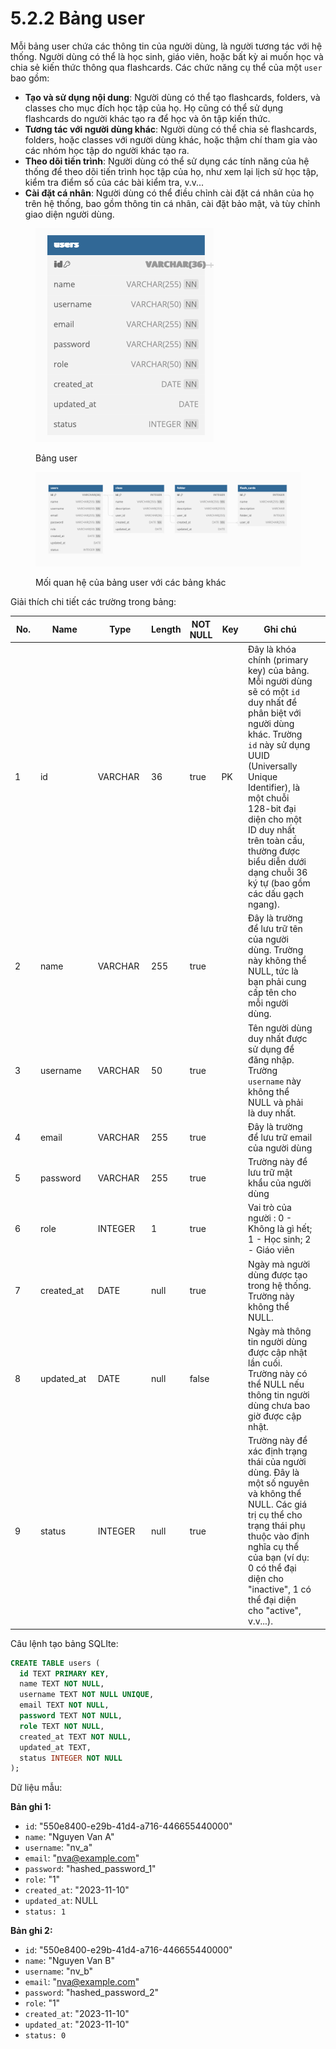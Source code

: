 # 5.2.2 Bảng user

Mỗi bảng user chứa các thông tin của người dùng, là người tương tác với hệ thống. Người dùng có thể là học sinh, giáo viên, hoặc bất kỳ ai muốn học và chia sẻ kiến thức thông qua flashcards. Các chức năng cụ thể của một `user` bao gồm:

* **Tạo và sử dụng nội dung**: Người dùng có thể tạo flashcards, folders, và classes cho mục đích học tập của họ. Họ cũng có thể sử dụng flashcards do người khác tạo ra để học và ôn tập kiến thức.
* **Tương tác với người dùng khác**: Người dùng có thể chia sẻ flashcards, folders, hoặc classes với người dùng khác, hoặc thậm chí tham gia vào các nhóm học tập do người khác tạo ra.
* **Theo dõi tiến trình**: Người dùng có thể sử dụng các tính năng của hệ thống để theo dõi tiến trình học tập của họ, như xem lại lịch sử học tập, kiểm tra điểm số của các bài kiểm tra, v.v...
* **Cài đặt cá nhân**: Người dùng có thể điều chỉnh cài đặt cá nhân của họ trên hệ thống, bao gồm thông tin cá nhân, cài đặt bảo mật, và tùy chỉnh giao diện người dùng.

<figure><img src="../../assets/image.png" alt=""><figcaption><p>Bảng user</p></figcaption></figure>

<figure><img src="../../assets/users%20(2).png" alt=""><figcaption><p> Mối quan hệ của bảng user với các bảng khác </p></figcaption></figure>

Giải thích chi tiết các trường trong bảng:

<table><thead><tr><th width="77" data-type="number">No.</th><th width="136">Name</th><th width="131">Type</th><th data-type="number">Length</th><th data-type="checkbox">NOT NULL</th><th width="63">Key</th><th width="418">Ghi chú</th><th></th></tr></thead><tbody><tr><td>1</td><td>id</td><td>VARCHAR</td><td>36</td><td>true</td><td>PK</td><td>Đây là khóa chính (primary key) của bảng. Mỗi người dùng sẽ có một <code>id</code> duy nhất để phân biệt với người dùng khác. Trường <code>id</code> này sử dụng UUID (Universally Unique Identifier), là một chuỗi 128-bit đại diện cho một ID duy nhất trên toàn cầu, thường được biểu diễn dưới dạng chuỗi 36 ký tự (bao gồm các dấu gạch ngang).</td><td></td></tr><tr><td>2</td><td>name</td><td>VARCHAR</td><td>255</td><td>true</td><td></td><td>Đây là trường để lưu trữ tên của người dùng. Trường này không thể NULL, tức là bạn phải cung cấp tên cho mỗi người dùng.</td><td></td></tr><tr><td>3</td><td>username</td><td>VARCHAR</td><td>50</td><td>true</td><td></td><td>Tên người dùng duy nhất được sử dụng để đăng nhập. Trường <code>username</code> này không thể NULL và phải là duy nhất.</td><td></td></tr><tr><td>4</td><td>email</td><td>VARCHAR</td><td>255</td><td>true</td><td></td><td>Đây là trường để lưu trữ email của người dùng</td><td></td></tr><tr><td>5</td><td>password</td><td>VARCHAR</td><td>255</td><td>true</td><td></td><td>Trường này để lưu trữ mật khẩu của người dùng</td><td></td></tr><tr><td>6</td><td>role</td><td>INTEGER</td><td>1</td><td>true</td><td></td><td>Vai trò của người : 0 - Không là gì hết; 1 - Học sinh; 2 - Giáo viên</td><td></td></tr><tr><td>7</td><td>created_at</td><td>DATE</td><td>null</td><td>true</td><td></td><td>Ngày mà người dùng được tạo trong hệ thống. Trường này không thể NULL.</td><td></td></tr><tr><td>8</td><td>updated_at</td><td>DATE</td><td>null</td><td>false</td><td></td><td>Ngày mà thông tin người dùng được cập nhật lần cuối. Trường này có thể NULL nếu thông tin người dùng chưa bao giờ được cập nhật.</td><td></td></tr><tr><td>9</td><td>status</td><td>INTEGER</td><td>null</td><td>true</td><td></td><td>Trường này để xác định trạng thái của người dùng. Đây là một số nguyên và không thể NULL. Các giá trị cụ thể cho trạng thái phụ thuộc vào định nghĩa cụ thể của bạn (ví dụ: 0 có thể đại diện cho "inactive", 1 có thể đại diện cho "active", v.v...).</td><td></td></tr></tbody></table>



Câu lệnh tạo bảng SQLIte:&#x20;

```sql
CREATE TABLE users (
  id TEXT PRIMARY KEY,
  name TEXT NOT NULL,
  username TEXT NOT NULL UNIQUE,
  email TEXT NOT NULL,
  password TEXT NOT NULL,
  role TEXT NOT NULL,
  created_at TEXT NOT NULL,
  updated_at TEXT,
  status INTEGER NOT NULL
);
```

Dữ liệu mẫu:&#x20;

**Bản ghi 1:**

* `id`: "550e8400-e29b-41d4-a716-446655440000"
* `name`: "Nguyen Van A"
* `username`: "nv\_a"
* `email`: "[nva@example.com](mailto:nva@example.com)"
* `password`: "hashed\_password\_1"
* `role`: "1"
* `created_at`: "2023-11-10"
* `updated_at`: NULL
* `status: 1`

**Bản ghi 2:**

* `id`: "550e8400-e29b-41d4-a716-446655440000"
* `name`: "Nguyen Van B"
* `username`: "nv\_b"
* `email`: "[nva@example.com](mailto:nva@example.com)"
* `password`: "hashed\_password\_2"
* `role`: "1"
* `created_at`: "2023-11-10"
* `updated_at`: "2023-11-10"
* `status: 0`

